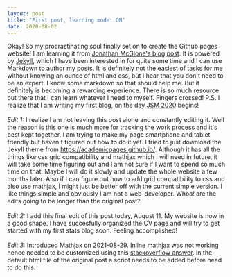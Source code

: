 ```yaml
---
layout: post
title: "First post, learning mode: ON"
date: 2020-08-02
---
```

<!--<div style="text-align: justify"> -->
Okay! So my procrastinating soul finally set on to create the Github pages website! I am learning it from <a href="http://jmcglone.com/guides/github-pages/">Jonathan McGlone's blog post</a>. 
It is powered by <a href="http://jekyllrb.com">Jekyll</a>, which I have been interested in for quite some time and I can use Markdown to author my posts. 
It is definitely not the easiest of tasks for me without knowing an ounce of html and css, but I hear that you don't need to be an expert. I know some markdown so that should help me. But it definitely is becoming a rewarding experience. There is so much resource out there that I can learn whatever I need to myself. Fingers crossed!
P.S. I realize that I am writing my first blog, on the day <a href="https://ww2.amstat.org/meetings/jsm/2020/">JSM 2020</a> begins!<br><br>
<em>Edit 1:</em> I realize I am not leaving this post alone and constantly editing it. Well the reason is this one is much more for tracking the work process and it's best kept together. I am trying to make my page smartphone and tablet friendly but haven't figured out how to do it yet. I tried to just download the Jekyll theme from <a href="https://academicpages.github.io/">https://academicpages.github.io/</a>. Although it has all the things like css grid compatibility and mathjax which I will need in future, it will take some time figuring out and I am not sure if I want to spend so much time on that. Maybe I will do it slowly and update the whole website a few months later. Also if I can figure out how to add grid compatibility to css and also use mathjax, I might just be better off with the current simple version. I like things simple and obviously I am not a web-developer. Whoa! are the edits going to be longer than the original post?<br><br>
<em>Edit 2:</em> I add this final edit of this post today, August 11. My website is now in a good shape. I have succesfully organized the CV page and will try to get started with my first stats blog soon. Feeling accomplished! 
<br><br>
<em>Edit 3:</em> Introduced Mathjax on 2021-08-29. Inline mathjax was not working hence needed to be customized using this [stackoverflow answer](https://tex.stackexchange.com/questions/27633/mathjax-inline-mode-not-rendering). In the default.html file of the original post a script needs to be added before head to do this.
<!--</div>-->